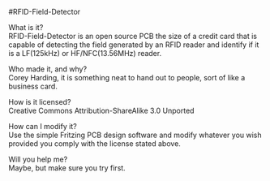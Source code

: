 #RFID-Field-Detector  
  
What is it?  
RFID-Field-Detector is an open source PCB the size of a credit card that is capable of detecting the field generated by an RFID reader and identify if it is a LF(125kHz) or HF/NFC(13.56MHz) reader.  
  
Who made it, and why?  
Corey Harding, it is something neat to hand out to people, sort of like a business card.  
  
How is it licensed?  
Creative Commons Attribution-ShareAlike 3.0 Unported  
  
How can I modify it?  
Use the simple Fritzing PCB design software and modify whatever you wish provided you comply with the license stated above.  
  
Will you help me?  
Maybe, but make sure you try first.  
